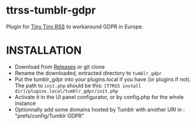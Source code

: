 # ttrss-tumblr-gdpr
Plugin for [Tiny Tiny RSS](https://tt-rss.org/) to workaround GDPR in Europe.

# INSTALLATION
- Download from [Releases](https://github.com/GregThib/ttrss-tumblr-gdpr/releases) or git clone
- Rename the downloaded, extracted directory to `tumblr_gdpr`
- Put the tumblr_gdpr into your plugins.local if you have (or plugins if not). The path to `init.php` should be this: `[TTRSS install dir]/plugins.local/tumblr_gdpr/init.php`
- Activate it in the UI panel configurator, or by config.php for the whole instance
- Optionnally add some domains hosted by Tumblr with another URI in : "prefs/config/Tumblr GDPR"
